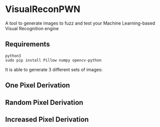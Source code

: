 # VisualReconPWN
A tool to generate images to fuzz and test your Machine Learning-based Visual Recognition engine

## Requirements
```
python3
sudo pip install Pillow numpy opencv-python

```



It is able to generate 3 different sets of images:


## One Pixel Derivation


## Random Pixel Derivation


## Increased Pixel Derivation


